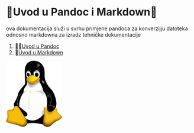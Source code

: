 # 🍕Uvod u Pandoc i Markdown🍕
ova dokumentacija služi u svrhu primjene pandoca za konverzijju datoteka odnosno markdowna za izradz tehničke dokumentacije

1. 🍄‍🟫[Uvod u Pandoc](docs/02-pandoc-primjeri-konverzije.md)
2. 🎂[Uvod u Markdown](docs/01-markdown-primjeri.md)

<img src="Tux.png" width="30%" >

